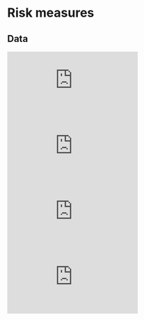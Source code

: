 # Risk measures

## Data

![Profit/loss data](https://latex.codecogs.com/gif.latex?PL%20%3D%20P_%7Bt%7D%20&plus;%20D%28t%29%20-%20P%28t-1%29)
![Present value for profit/loss data](https://latex.codecogs.com/gif.latex?%5Cbg_black%20%5Cfn_jvn%20PLT%20%3D%20P_%7Bt%7D%20&plus;%20D_%7Bt%7D%20-%20P_%7Bt-1%7D)
![Forward value for profit/loss data](https://latex.codecogs.com/gif.latex?PLF%20%3D%20P_%7Bt%7D%20&plus;%20D_%7Bt%7D%20-%20%281%20&plus;%20d%29P_%7Bt-1%7D)
![Profit/loss conversion to Loss/profit](https://latex.codecogs.com/gif.latex?LP%20%3D%20-PL)